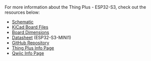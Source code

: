 For more information about the Thing Plus - ESP32-S3, check out the resources below:

* [Schematic](./assets/board_files/SparkFun_Thing_Plus_ESP32-S3.pdf)
* [KiCad Board Files](./assets/board_files/SparkFun_Thing_Plus_ESP32-S3.zip)
* [Board Dimensions](./assets/board_files/SparkFun_Thing_Plus_ESP32-S3-Dimensions.jpg)
* [Datasheet](./assets/component_documentation/esp32-s3-mini-1_mini-1u_datasheet_en.pdf) (ESP32-S3-MINI1)
* [GitHub Repository](https://github.com/sparkfun/SparkFun_Thing_Plus_ESP32-S3)
* [Thing Plus Info Page](https://www.sparkfun.com/thing_plus)
* [Qwiic Info Page](https://www.sparkfun.com/qwiic)